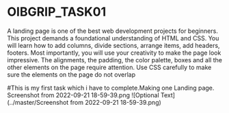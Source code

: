 # OIBGRIP_TASK01
A landing page is one of the best web development projects for beginners. This project demands a foundational understanding of HTML and CSS. You will learn how to add columns, divide sections, arrange items, add headers, footers. Most importantly, you will use your creativity to make the page look impressive. The alignments, the padding, the color palette, boxes and all the other elements on the page require attention. Use CSS carefully to make sure the elements on the page do not overlap





#This is my first task which i have to complete.Making one Landing page.
Screenshot from 2022-09-21 18-59-39.png
![Optional Text](../master/Screenshot from 2022-09-21 18-59-39.png)
